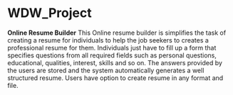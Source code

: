 # WDW_Project
**Online Resume Builder**
This Online resume builder is simplifies the task of creating a resume for individuals to help the job seekers to creates a professional resume for them.
Individuals just have to fill up a form that specifies questions from all required fields such as personal questions, educational, qualities, interest, skills and so on. The answers provided by the users are stored and the system automatically generates a well structured resume. Users have option to create resume in any format and file.

